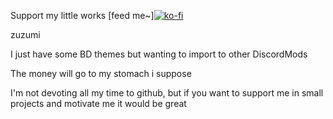 Support my little works
[feed me~][![ko-fi](https://ko-fi.com/img/githubbutton_sm.svg)](https://ko-fi.com/P5P5EI7GP)

zuzumi

I just have some BD themes but wanting to import to other DiscordMods

The money will go to my stomach i suppose

I'm not devoting all my time to github, but if you want to support me in small projects and motivate me it would be great
